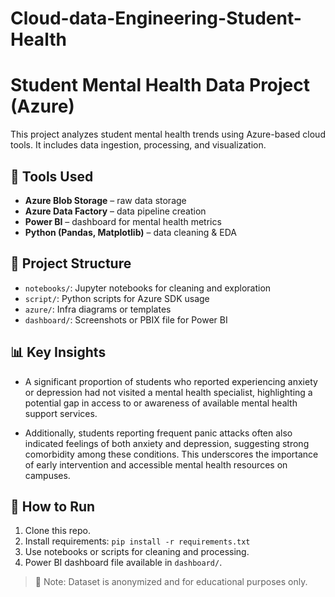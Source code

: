 # Cloud-data-Engineering-Student-Health
# Student Mental Health Data Project (Azure)

This project analyzes student mental health trends using Azure-based cloud tools. It includes data ingestion, processing, and visualization.

## 🔧 Tools Used

- **Azure Blob Storage** – raw data storage
- **Azure Data Factory** – data pipeline creation
- **Power BI** – dashboard for mental health metrics
- **Python (Pandas, Matplotlib)** – data cleaning & EDA

## 📁 Project Structure

- `notebooks/`: Jupyter notebooks for cleaning and exploration
- `script/`: Python scripts for Azure SDK usage
- `azure/`: Infra diagrams or templates
- `dashboard/`: Screenshots or PBIX file for Power BI

## 📊 Key Insights

- A significant proportion of students who reported experiencing anxiety or depression had not visited a mental health specialist, highlighting a potential gap in access to or awareness of available mental health support services.

- Additionally, students reporting frequent panic attacks often also indicated feelings of both anxiety and depression, suggesting strong comorbidity among these conditions. This underscores the importance of early intervention and accessible mental health resources on campuses.
  
## 🚀 How to Run

1. Clone this repo.
2. Install requirements: `pip install -r requirements.txt`
3. Use notebooks or scripts for cleaning and processing.
4. Power BI dashboard file available in `dashboard/`.

> 📌 Note: Dataset is anonymized and for educational purposes only.
